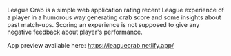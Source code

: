 League Crab is a simple web application rating recent League experience of a player in a humorous way generating crab score and some insights about past match-ups. Scoring an experience is not supposed to give any negative feedback about player's performance. 

App preview available here: https://leaguecrab.netlify.app/

